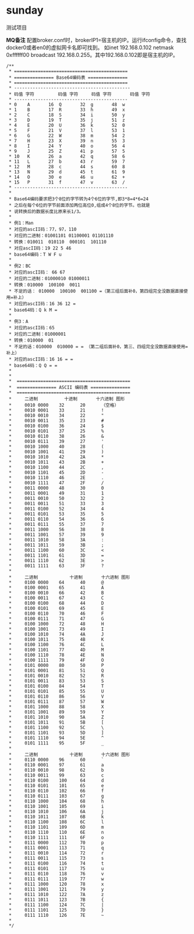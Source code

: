 # sunday
测试项目

<b>MQ备注</b>
配置broker.conf时，brokerIP1=宿主机的IP。运行ifconfig命令，查找docker0或者en0的虚拟网卡名即可找到。
如inet 192.168.0.102 netmask 0xffffff00 broadcast 192.168.0.255。其中192.168.0.102即是宿主机的IP。

    /**
     * ===========================================
     * =============== Base64编码表 ===============
     * ===========================================
     * --------------------------------------------
     * 码值 字符         码值 字符	   码值 字符	   码值 字符
     * -------------------------------------------
     * 0	A	    16	Q	    32	g	    48	w
     * 1	B	    17	R	    33	h	    49	x
     * 2	C	    18	S	    34	i	    50	y
     * 3	D	    19	T	    35	j	    51	z
     * 4	E	    20	U	    36	k	    52	0
     * 5	F	    21	V	    37	l	    53	1
     * 6	G	    22	W	    38	m	    54	2
     * 7	H	    23	X	    39	n	    55	3
     * 8	I	    24	Y	    40	o	    56	4
     * 9	J	    25	Z	    41	p	    57	5
     * 10	K	    26	a	    42	q	    58	6
     * 11	L	    27	b	    43	r	    59	7
     * 12	M	    28	c	    44	s	    60	8
     * 13	N	    29	d	    45	t	    61	9
     * 14	O	    30	e	    46	u	    62	+
     * 15	P	    31	f	    47	v	    63	/
     * -------------------------------------------
     *
     * Base64编码要求把3个8位的字节转为4个6位的字节,即3*8=4*6=24
     * 之后在每个6位的字节前面添加两位高位0,组成4个8位的字节。也就是
     * 说转换后的数据长度比原来长1/3。
     *
     * 例1：Man
     * 对应的ascII码：77，97，110
     * 对应的二进制：01001101 01100001 01101110
     * 转换：010011  010110  000101  101110
     * 对应ascII码：19 22 5 46
     * base64编码：T W F u
     *
     * 例2：BC
     * 对应的ascII码： 66 67
     * 对应的二进制：01000010 01000011
     * 转换：010000  100100  0011
     * 不足的话： 010000  100100  001100 =（第三组后面补0，第四组完全没数据直接使用=补上）
     * 对应的ascII码：16 36 12 =
     * base64码：Q k M =
     *
     * 例3：A
     * 对应的ascII码：65
     * 对应的二进制：01000001
     * 转换：010000  01
     * 不足的话：010000  010000 = = （第二组后面补0，第三、四组完全没数据直接使用=补上）
     * 对应的ascII码：16 16 = =
     * base64码：Q Q = =
     *
     *
     *  ===========================================
     *  =============== ASCII 编码表 ===============
     *  ===========================================
     *     二进制      	十进制       十六进制 图形
     *     0010 0000	32	    20	    （空格）
     *     0010 0001	33	    21	    !
     *     0010 0010	34	    22	    "
     *     0010 0011	35	    23	    #
     *     0010 0100	36	    24	    $
     *     0010 0101	37	    25	    %
     *     0010 0110	38	    26	    &
     *     0010 0111	39	    27	    '
     *     0010 1000	40	    28	    (
     *     0010 1001	41	    29	    )
     *     0010 1010	42	    2A	    *
     *     0010 1011	43	    2B	    +
     *     0010 1100	44	    2C	    ,
     *     0010 1101	45	    2D	    -
     *     0010 1110	46	    2E	    .
     *     0010 1111	47	    2F	    /
     *     0011 0000	48	    30	    0
     *     0011 0001	49	    31	    1
     *     0011 0010	50	    32	    2
     *     0011 0011	51	    33	    3
     *     0011 0100	52	    34	    4
     *     0011 0101	53	    35	    5
     *     0011 0110	54	    36	    6
     *     0011 0111	55	    37	    7
     *     0011 1000	56	    38	    8
     *     0011 1001	57	    39	    9
     *     0011 1010	58	    3A	    :
     *     0011 1011	59	    3B	    ;
     *     0011 1100	60	    3C	    <
     *     0011 1101	61	    3D	    =
     *     0011 1110	62	    3E	    >
     *     0011 1111	63	    3F	    ?
     *
     *     二进制            十进制       十六进制 图形
     *     0100 0000	64	    40	    @
     *     0100 0001	65	    41	    A
     *     0100 0010	66	    42	    B
     *     0100 0011	67	    43	    C
     *     0100 0100	68	    44	    D
     *     0100 0101	69	    45	    E
     *     0100 0110	70	    46	    F
     *     0100 0111	71	    47	    G
     *     0100 1000	72	    48	    H
     *     0100 1001	73	    49	    I
     *     0100 1010	74	    4A	    J
     *     0100 1011	75	    4B	    K
     *     0100 1100	76	    4C	    L
     *     0100 1101	77	    4D	    M
     *     0100 1110	78	    4E	    N
     *     0100 1111	79	    4F	    O
     *     0101 0000	80	    50	    P
     *     0101 0001	81	    51	    Q
     *     0101 0010	82	    52	    R
     *     0101 0011	83	    53	    S
     *     0101 0100	84	    54	    T
     *     0101 0101	85	    55	    U
     *     0101 0110	86	    56	    V
     *     0101 0111	87	    57	    W
     *     0101 1000	88	    58	    X
     *     0101 1001	89	    59	    Y
     *     0101 1010	90	    5A	    Z
     *     0101 1011	91	    5B	    [
     *     0101 1100	92	    5C	    \
     *     0101 1101	93	    5D	    ]
     *     0101 1110	94	    5E	    ^
     *     0101 1111	95	    5F	    _
     *
     *     二进制            十进制       十六进制 图形
     *     0110 0000	96	    60	    `
     *     0110 0001	97	    61	    a
     *     0110 0010	98	    62	    b
     *     0110 0011	99	    63	    c
     *     0110 0100	100	    64	    d
     *     0110 0101	101	    65	    e
     *     0110 0110	102	    66	    f
     *     0110 0111	103	    67	    g
     *     0110 1000	104	    68	    h
     *     0110 1001	105	    69	    i
     *     0110 1010	106	    6A	    j
     *     0110 1011	107	    6B	    k
     *     0110 1100	108	    6C	    l
     *     0110 1101	109	    6D	    m
     *     0110 1110	110	    6E	    n
     *     0110 1111	111	    6F	    o
     *     0111 0000	112	    70	    p
     *     0111 0001	113	    71	    q
     *     0111 0010	114	    72	    r
     *     0111 0011	115	    73	    s
     *     0111 0100	116	    74	    t
     *     0111 0101	117	    75	    u
     *     0111 0110	118	    76	    v
     *     0111 0111	119	    77	    w
     *     0111 1000	120	    78	    x
     *     0111 1001	121	    79	    y
     *     0111 1010	122	    7A	    z
     *     0111 1011	123	    7B	    {
     *     0111 1100	124	    7C	    |
     *     0111 1101	125	    7D	    }
     *     0111 1110	126	    7E	    ~
     *
     */
